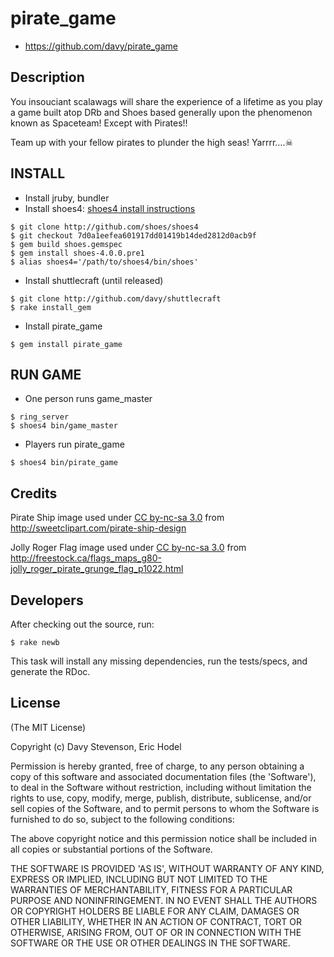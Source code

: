 # pirate_game

* https://github.com/davy/pirate_game

## Description

You insouciant scalawags will share the experience of a lifetime as you play a game built atop DRb and Shoes based generally upon the phenomenon known as Spaceteam! Except with Pirates!!

Team up with your fellow pirates to plunder the high seas! Yarrrr….☠

## INSTALL

 * Install jruby, bundler
 * Install shoes4: [shoes4 install instructions](https://github.com/shoes/shoes4)

```
$ git clone http://github.com/shoes/shoes4
$ git checkout 7d0a1eefea601917dd01419b14ded2812d0acb9f
$ gem build shoes.gemspec
$ gem install shoes-4.0.0.pre1
$ alias shoes4='/path/to/shoes4/bin/shoes'
```

 * Install shuttlecraft (until released)

```
$ git clone http://github.com/davy/shuttlecraft
$ rake install_gem
```

 * Install pirate_game

```
$ gem install pirate_game
```

## RUN GAME

 * One person runs game_master

```
$ ring_server
$ shoes4 bin/game_master
```

 * Players run pirate_game

```
$ shoes4 bin/pirate_game
```

## Credits

Pirate Ship image used under [CC by-nc-sa
3.0](http://creativecommons.org/licenses/by-nc-sa/3.0/) from
http://sweetclipart.com/pirate-ship-design

Jolly Roger Flag image used under [CC by-nc-sa 
3.0](http://creativecommons.org/licenses/by-nc-sa/3.0/) 
from http://freestock.ca/flags_maps_g80-jolly_roger_pirate_grunge_flag_p1022.html

## Developers

After checking out the source, run:

    $ rake newb

This task will install any missing dependencies, run the tests/specs,
and generate the RDoc.

## License

(The MIT License)

Copyright (c) Davy Stevenson, Eric Hodel

Permission is hereby granted, free of charge, to any person obtaining
a copy of this software and associated documentation files (the
'Software'), to deal in the Software without restriction, including
without limitation the rights to use, copy, modify, merge, publish,
distribute, sublicense, and/or sell copies of the Software, and to
permit persons to whom the Software is furnished to do so, subject to
the following conditions:

The above copyright notice and this permission notice shall be
included in all copies or substantial portions of the Software.

THE SOFTWARE IS PROVIDED 'AS IS', WITHOUT WARRANTY OF ANY KIND,
EXPRESS OR IMPLIED, INCLUDING BUT NOT LIMITED TO THE WARRANTIES OF
MERCHANTABILITY, FITNESS FOR A PARTICULAR PURPOSE AND NONINFRINGEMENT.
IN NO EVENT SHALL THE AUTHORS OR COPYRIGHT HOLDERS BE LIABLE FOR ANY
CLAIM, DAMAGES OR OTHER LIABILITY, WHETHER IN AN ACTION OF CONTRACT,
TORT OR OTHERWISE, ARISING FROM, OUT OF OR IN CONNECTION WITH THE
SOFTWARE OR THE USE OR OTHER DEALINGS IN THE SOFTWARE.

